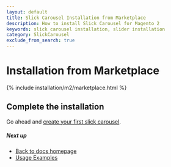 ```yaml
---
layout: default
title: Slick Carousel Installation from Marketplace
description: How to install Slick Carousel for Magento 2
keywords: slick carousel installation, slider installation
category: SlickCarousel
exclude_from_search: true
---
```


# Installation from Marketplace

{% include installation/m2/marketplace.html %}

## Complete the installation

Go ahead and [create your first slick carousel](../usage/#basic-usage).

##### Next up

- [Back to docs homepage](../)
- [Usage Examples](../usage/)